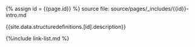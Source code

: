 
{% assign id = {{page.id}} %}
source file: source/pages/\_includes/{{id}}-intro.md

{{site.data.structuredefinitions.[id].description}}

{%include link-list.md %}
